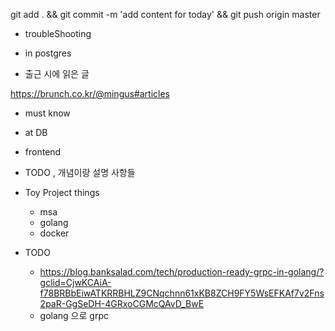 


git add . && git commit -m 'add content for today' && git push origin master

- troubleShooting


- in postgres


- 출근 시에 읽은 글 

https://brunch.co.kr/@mingus#articles

- must know

- at DB 

- frontend


- TODO , 개념이랑 설명 사항들 

- Toy Project things

    - msa
    - golang 
    - docker 

- TODO
    - https://blog.banksalad.com/tech/production-ready-grpc-in-golang/?gclid=CjwKCAiA-f78BRBbEiwATKRRBHLZ9CNqchnn61xKB8ZCH9FY5WsEFKAf7v2Fns2paR-GgSeDH-4GRxoCGMcQAvD_BwE
    - golang 으로 grpc

